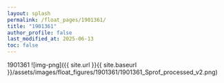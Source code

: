 ```yaml
---
layout: splash
permalink: /float_pages/1901361/
title: "1901361"
author_profile: false
last_modified_at: 2025-06-13
toc: false
---
```

 
1901361
![img-png]({{ site.url }}{{ site.baseurl }}/assets/images/float_figures/1901361/1901361_Sprof_processed_v2.png)